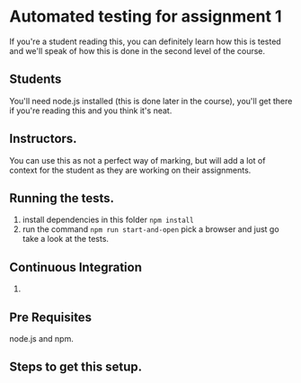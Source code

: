 # Automated testing for assignment 1

If you're a student reading this, you can definitely learn how this is tested and we'll speak of how this is done in the second level of the course.

## Students
You'll need node.js installed (this is done later in the course), you'll get there if you're reading this and you think it's neat.

## Instructors.
You can use this as not a perfect way of marking, but will add a lot of context for the student as they are working on their assignments.

## Running the tests.
1. install dependencies in this folder `npm install`
2. run the command `npm run start-and-open` pick a browser and just go take a look at the tests.

## Continuous Integration
1. 



## Pre Requisites
node.js and npm.

## Steps to get this setup.
